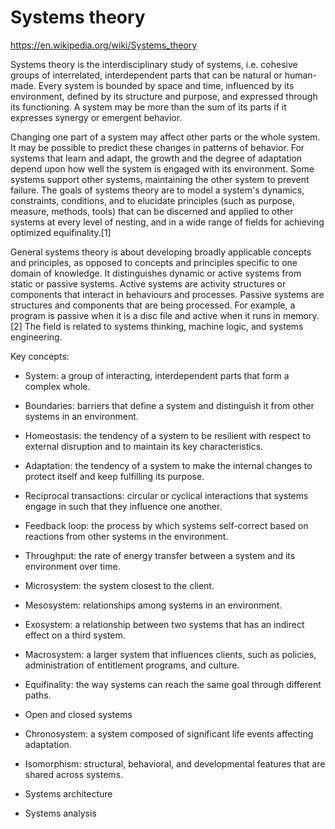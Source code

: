 # Systems theory

https://en.wikipedia.org/wiki/Systems_theory

Systems theory is the interdisciplinary study of systems, i.e. cohesive groups of interrelated, interdependent parts that can be natural or human-made. Every system is bounded by space and time, influenced by its environment, defined by its structure and purpose, and expressed through its functioning. A system may be more than the sum of its parts if it expresses synergy or emergent behavior.

Changing one part of a system may affect other parts or the whole system. It may be possible to predict these changes in patterns of behavior. For systems that learn and adapt, the growth and the degree of adaptation depend upon how well the system is engaged with its environment. Some systems support other systems, maintaining the other system to prevent failure. The goals of systems theory are to model a system's dynamics, constraints, conditions, and to elucidate principles (such as purpose, measure, methods, tools) that can be discerned and applied to other systems at every level of nesting, and in a wide range of fields for achieving optimized equifinality.[1]

General systems theory is about developing broadly applicable concepts and principles, as opposed to concepts and principles specific to one domain of knowledge. It distinguishes dynamic or active systems from static or passive systems. Active systems are activity structures or components that interact in behaviours and processes. Passive systems are structures and components that are being processed. For example, a program is passive when it is a disc file and active when it runs in memory.[2] The field is related to systems thinking, machine logic, and systems engineering. 

Key concepts:

* System: a group of interacting, interdependent parts that form a complex whole.

* Boundaries: barriers that define a system and distinguish it from other systems in an environment.

* Homeostasis: the tendency of a system to be resilient with respect to external disruption and to maintain its key characteristics.

* Adaptation: the tendency of a system to make the internal changes to protect itself and keep fulfilling its purpose.

* Reciprocal transactions: circular or cyclical interactions that systems engage in such that they influence one another.

* Feedback loop: the process by which systems self-correct based on reactions from other systems in the environment.

* Throughput: the rate of energy transfer between a system and its environment over time.

* Microsystem: the system closest to the client.

* Mesosystem: relationships among systems in an environment.

* Exosystem: a relationship between two systems that has an indirect effect on a third system.
    
* Macrosystem: a larger system that influences clients, such as policies, administration of entitlement programs, and culture.

* Equifinality: the way systems can reach the same goal through different paths.

* Open and closed systems

* Chronosystem: a system composed of significant life events affecting adaptation.

* Isomorphism: structural, behavioral, and developmental features that are shared across systems.

* Systems architecture

* Systems analysis


